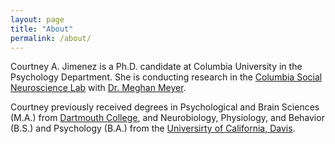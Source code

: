 ```yaml
---
layout: page
title: "About"
permalink: /about/
---
```


Courtney A. Jimenez is a Ph.D. candidate at Columbia University in the Psychology Department. She is conducting research in the [Columbia Social Neuroscience Lab](http://columbiasocialneurosciencelab.com/) with [Dr. Meghan Meyer](https://scholar.google.com/citations?user=4tyQoi0AAAAJ&hl=en). 

Courtney previously received degrees in Psychological and Brain Sciences (M.A.) from [Dartmouth College](https://pbs.dartmouth.edu/), and Neurobiology, Physiology, and Behavior (B.S.) and Psychology (B.A.) from the [Universirty of California, Davis](https://www.ucdavis.edu/).
